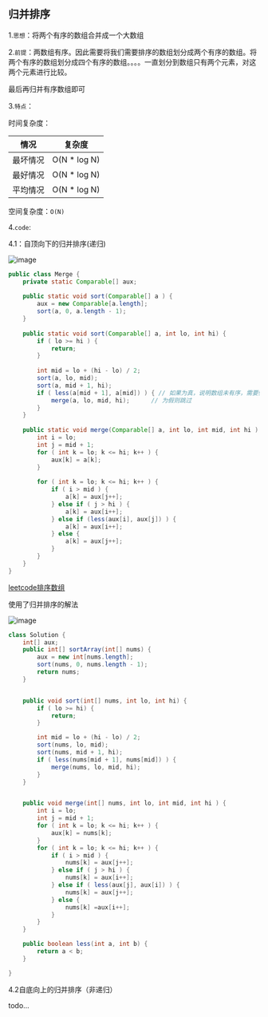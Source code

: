 ## 归并排序

1.`思想`：将两个有序的数组合并成一个大数组

2.`前提`：两数组有序。因此需要将我们需要排序的数组划分成两个有序的数组。将两个有序的数组划分成四个有序的数组。。。。一直划分到数组只有两个元素，对这两个元素进行比较。

最后再归并有序数组即可

3.`特点`：

时间复杂度：

| 情况     | 复杂度        |
| -------- | ------------- |
| 最坏情况 | O(N * log N)  |
| 最好情况 | O(N * log  N) |
| 平均情况 | O(N * log N)  |

空间复杂度：`O(N)`

4.`code`:

4.1：自顶向下的归并排序(递归)

![image](https://tva2.sinaimg.cn/large/0085EwgIgy1gthqdpihcaj60ru0trtge02.jpg)

```java
public class Merge {
    private static Comparable[] aux;
    
    public static void sort(Comparable[] a ) {
        aux = new Comparable[a.length];
        sort(a, 0, a.length - 1);
    }
    
    public static void sort(Comparable[] a, int lo, int hi) {
        if ( lo >= hi ) {
            return;
        }
        
        int mid = lo + (hi - lo) / 2;
        sort(a, lo, mid);
        sort(a, mid + 1, hi);
        if ( less(a[mid + 1], a[mid]) ) { // 如果为真，说明数组未有序，需要归并
            merge(a, lo, mid, hi); 		// 为假则跳过
        }
    }
    
    public static void merge(Comparable[] a, int lo, int mid, int hi ) {
        int i = lo;
        int j = mid + 1;
        for ( int k = lo; k <= hi; k++ ) {
            aux[k] = a[k];
        }
        
        for ( int k = lo; k <= hi; k++ ) {
            if ( i > mid ) {
                a[k] = aux[j++];
            } else if ( j > hi ) {
                a[k] = aux[i++];
            } else if (less(aux[i], aux[j]) ) {
                a[k] = aux[i++];
            } else {
                a[k] = aux[j++];
            }
        }
    }
}
```

[leetcode排序数组](https://leetcode-cn.com/problems/sort-an-array/https://leetcode-cn.com/problems/sort-an-array/)

使用了归并排序的解法

![image](https://tva2.sinaimg.cn/large/0085EwgIgy1gthqe25jfsj60q00xzjzi02.jpg)

```java
class Solution {
    int[] aux;
    public int[] sortArray(int[] nums) {
        aux = new int[nums.length];
        sort(nums, 0, nums.length - 1);
        return nums;
    }


    public void sort(int[] nums, int lo, int hi) {
        if ( lo >= hi) {
            return;
        }

        int mid = lo + (hi - lo) / 2;
        sort(nums, lo, mid);
        sort(nums, mid + 1, hi);
        if ( less(nums[mid + 1], nums[mid]) ) {
            merge(nums, lo, mid, hi);
        }
    }


    public void merge(int[] nums, int lo, int mid, int hi ) {
        int i = lo;
        int j = mid + 1;
        for ( int k = lo; k <= hi; k++ ) {
            aux[k] = nums[k];
        }
        for ( int k = lo; k <= hi; k++ ) {
            if ( i > mid ) {
                nums[k] = aux[j++];
            } else if ( j > hi ) {
                nums[k] = aux[i++];
            } else if ( less(aux[j], aux[i]) ) {
                nums[k] = aux[j++];
            } else {
                nums[k] =aux[i++];
            }
        }
    }

    public boolean less(int a, int b) {
        return a < b;
    }

}
```

4.2自底向上的归并排序（非递归）

todo...

